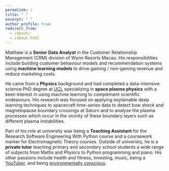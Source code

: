 ```yaml
---
permalink: /
title: " "
excerpt: " "
author_profile: true
redirect_from: 
  - /about/
  - /about.html
---
```

Matthew is a **Senior Data Analyst** in the Customer Relationship Management (CRM) division of Wynn Resorts Macau. His responsibilities include building customer behaviour models and recommendation systems using **machine learning models** to drive gaming / non-gaming revenue and reduce marketing costs.

He came from a **Physics** background and had completed a data-intensive science PhD degree at [UCL](https://www.ucl.ac.uk/astrophysics/i-kit-matthew-cheng-phd-student) specializing in **space plasma physics** with a keen interest in using machine learning to complement scientific endeavours. His research was focused on applying explainable deep learning techniques to spacecraft time-series data to detect bow shock and magnetopause boundary crossings at Saturn and to analyse the plasma processes which occur in the vicinity of these boundary layers such as different plasma instabilities.

Part of his role at university was being a **Teaching Assistant** for the Research Software Engineering With Python course and a coursework marker for Electromagnetic Theory courses. Outside of univeristy, he is a **private tutor** teaching primary and secondary school students a wide range of subjects from Maths and Physics to Python programming and piano. His other passions include health and fitness, investing, music, being a [YouTuber](https://www.youtube.com/user/chinamatt), and being [environmentally conscious](https://www.youtube.com/shorts/ZhW4-NgO-es).